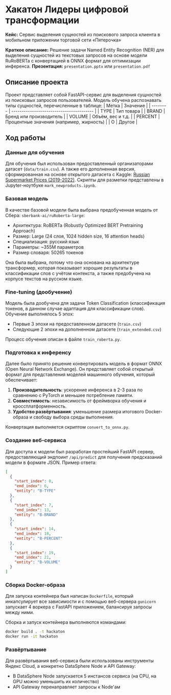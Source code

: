 
# Хакатон Лидеры цифровой трансформации

**Кейс:** Сервис выделения сущностей из поискового запроса клиента в мобильном приложении торговой сети «Пятерочка»

**Краткое описание:** Решение задачи Named Entity Recognition (NER) для выделения сущностей из текстовых запросов на основе модели RuRoBERTa с конвертацией в ONNX формат для оптимизации инференса.
**Презентация:** `presentation.pptx` или `presentation.pdf`

## Описание проекта

Проект представляет собой FastAPI-сервис для выделения сущностей из поисковых запросов пользователей. Модель обучена распознавать типы сущностей, перечисленные в таблице:
| Метка    | Значение                                 |
| -------- | ---------------------------------------- |
| TYPE     | Тип товара                               |
| BRAND    | Бренд или производитель                  |
| VOLUME   | Объём, вес и т.д.                        |
| PERCENT  | Процентные значения (например, жирность) |
| O        | Другое                                   |

## Ход работы

### Данные для обучения

Для обучения был использован предоставленный организаторами датасет (`data/train.csv`). А также его дополненная версия, сформированная на основе открытого датасета с Kaggle: [Russian Supermarket Prices (2019-2022)](https://www.kaggle.com/datasets/dadalyndell/russian-groceries-prices-2019-2022). Скрипты для разметки представлены в Jupyter-ноутбуке `mark_newproducts.ipynb`.

### Базовая модель
В качестве базовой модели была выбрана предобученная модель от Сбера: `sberbank-ai/ruRoberta-large`:
- Архитектура: RoBERTa (Robustly Optimized BERT Pretraining Approach)
- Размер: Large (24 слоя, 1024 hidden size, 16 attention heads)
- Специализация: русский язык
- Параметры: ~355M параметров
- Размер словаря: 50265 токенов

Она была выбрана, потому что она основана на архитектуре трансформер, которая показывает хорошие результаты в классификации слов с учётом контекста, а также предобучена на корпусе текстов на русском языке.

### Fine-tuning (дообучение)
Модель была дообучена для задачи Token Classification (классификация токенов, в данном случае адаптация для классификации слов). Обучение выполнялось 5 эпох:
- Первые 3 эпохи на предоставленном датасете (`train.csv`)
- Следующие 2 эпохи на дополненном датасете (`train_extended.csv`)

Процесс обучения описан в файле `train_roberta.py`.

### Подготовка к инференсу

Далее было принято решение конвертировать модель в формат ONNX (Open Neural Network Exchange). Он представляет собой открытый формат для представления моделей машинного обучения, который обеспечивает:
1. **Производительность**: ускорение инференса в 2-3 раза по сравнению с PyTorch и меньшее потребление памяти.
2. **Совместимость**: независимость от фреймворка обучения и кроссплатформенность.
3. **Удобство развёртывания**: уменьшение размера итогового Docker-образа и свободу выбора среды выполнения.

Конвертация выполняется скриптом `convert_to_onnx.py`.

### Создание веб-сервиса

Для доступа к модели был разработан простейший FastAPI сервер, предоставляющий эндпоинт `/api/predict` для получения предсказаний модели в формате JSON. Пример ответа:

```json
[
  {
    "start_index": 0,
    "end_index": 6,
    "entity": "B-TYPE"
  },
  {
    "start_index": 7,
    "end_index": 13,
    "entity": "B-BRAND"
  },
  {
    "start_index": 14,
    "end_index": 18,
    "entity": "B-PERCENT"
  },
  {
    "start_index": 19,
    "end_index": 21,
    "entity": "B-VOLUME"
  }
]
```

### Сборка Docker-образа

Для запуска контейнера был написан `Dockerfile`, который инкапсулирует все зависимости и с помощью веб-сервера `gunicorn` запускает 4 воркера с FastAPI приложением, балансируя запросы между ними.

Сборка и запуск контейнера выполняются командами:

```bash
docker build . -t hackaton
docker run -it hackaton
```

### Развёртывание

Для развёртывания веб-сервиса были использованы инструменты Яндекс Cloud, а конкретно DataSphere Node и API Gateway:
- В DataSphere Node запускается 5 инстансов сервиса (на CPU, на GPU можно уменьшить их количество)
- API Gateway перенаправляет запросы к Node'ам
